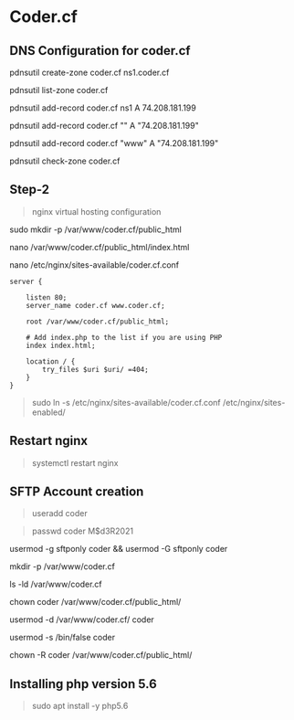 # Coder.cf


## DNS Configuration for coder.cf

pdnsutil create-zone coder.cf ns1.coder.cf

pdnsutil list-zone coder.cf


pdnsutil add-record coder.cf ns1 A 74.208.181.199

pdnsutil add-record coder.cf "" A "74.208.181.199"

pdnsutil add-record coder.cf "www" A "74.208.181.199"

pdnsutil check-zone coder.cf

## Step-2
> nginx virtual hosting configuration

sudo mkdir -p /var/www/coder.cf/public_html

nano /var/www/coder.cf/public_html/index.html

nano /etc/nginx/sites-available/coder.cf.conf

```
server {

	listen 80;
	server_name coder.cf www.coder.cf;

	root /var/www/coder.cf/public_html;

	# Add index.php to the list if you are using PHP
	index index.html;

	location / {
		try_files $uri $uri/ =404;
	}
}
```

> sudo ln -s /etc/nginx/sites-available/coder.cf.conf /etc/nginx/sites-enabled/

## Restart nginx
> systemctl restart nginx

## SFTP Account creation

> useradd coder

> passwd coder
> M$d3R2021

usermod -g sftponly coder && usermod -G sftponly coder

mkdir -p /var/www/coder.cf

ls -ld /var/www/coder.cf

chown coder /var/www/coder.cf/public_html/

usermod -d /var/www/coder.cf/ coder

usermod -s /bin/false coder

chown -R coder /var/www/coder.cf/public_html/

## Installing php version 5.6
> sudo apt install -y php5.6
